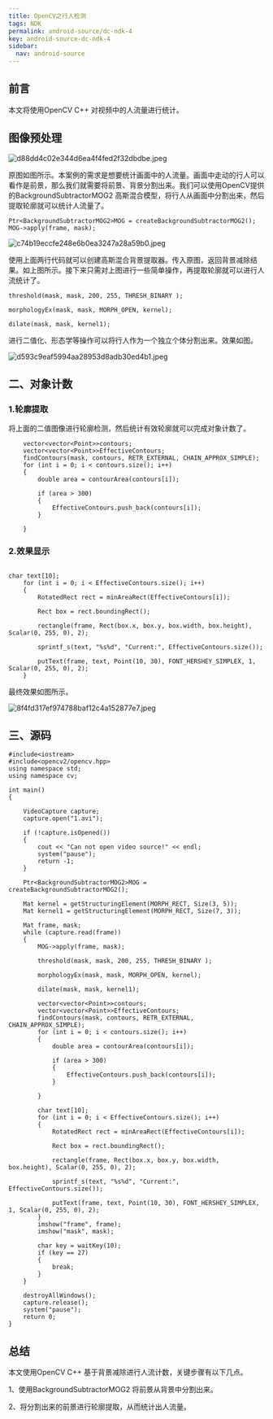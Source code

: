 ```yaml
---
title: OpenCV之行人检测
tags: NDK
permalink: android-source/dc-ndk-4
key: android-source-dc-ndk-4
sidebar:
  nav: android-source
---
```


##  前言



本文将使用OpenCV C++ 对视频中的人流量进行统计。

## 图像预处理

![d88dd4c02e344d6ea4f4fed2f32dbdbe.jpeg](https://raw.githubusercontent.com/QingDian-Fan/ImageRepository/master/images/2N65RenwqZbSVXv-20231025.jpg)

原图如图所示。本案例的需求是想要统计画面中的人流量。画面中走动的行人可以看作是前景，那么我们就需要将前景、背景分割出来。我们可以使用OpenCV提供的BackgroundSubtractorMOG2 高斯混合模型，将行人从画面中分割出来，然后提取轮廓就可以统计人流量了。

<!--more-->

```
Ptr<BackgroundSubtractorMOG2>MOG = createBackgroundSubtractorMOG2();
MOG->apply(frame, mask);
```

![c74b19eccfe248e6b0ea3247a28a59b0.jpeg](https://raw.githubusercontent.com/QingDian-Fan/ImageRepository/master/images/wBOLFjSyVHdh169-20231025.jpg)

使用上面两行代码就可以创建高斯混合背景提取器。传入原图，返回背景减除结果。如上图所示。接下来只需对上图进行一些简单操作，再提取轮廓就可以进行人流统计了。

```
threshold(mask, mask, 200, 255, THRESH_BINARY );

morphologyEx(mask, mask, MORPH_OPEN, kernel);

dilate(mask, mask, kernel1);

```

进行二值化、形态学等操作可以将行人作为一个独立个体分割出来。效果如图。

![d593c9eaf5994aa28953d8adb30ed4b1.jpeg](https://raw.githubusercontent.com/QingDian-Fan/ImageRepository/master/images/MGxuaLtoWYIT4Jh-20231025.jpg)

## 二、对象计数

### 1.轮廓提取

将上面的二值图像进行轮廓检测，然后统计有效轮廓就可以完成对象计数了。

```
	vector<vector<Point>>contours;
	vector<vector<Point>>EffectiveContours;	
	findContours(mask, contours, RETR_EXTERNAL, CHAIN_APPROX_SIMPLE);
	for (int i = 0; i < contours.size(); i++)
	{			
		double area = contourArea(contours[i]);
	
		if (area > 300)
		{		
			EffectiveContours.push_back(contours[i]);
		}
		
	}

```

### 2.效果显示

```

char text[10];
	for (int i = 0; i < EffectiveContours.size(); i++)
	{
		RotatedRect rect = minAreaRect(EffectiveContours[i]);

		Rect box = rect.boundingRect();

		rectangle(frame, Rect(box.x, box.y, box.width, box.height), Scalar(0, 255, 0), 2);

		sprintf_s(text, "%s%d", "Current:", EffectiveContours.size());

		putText(frame, text, Point(10, 30), FONT_HERSHEY_SIMPLEX, 1, Scalar(0, 255, 0), 2);
	}
```

最终效果如图所示。

![8f4fd317ef974788baf12c4a152877e7.jpeg](https://raw.githubusercontent.com/QingDian-Fan/ImageRepository/master/images/AZTG53gysHhYmBi-20231025.jpg)

## 三、源码

```
#include<iostream>
#include<opencv2/opencv.hpp>
using namespace std;
using namespace cv;

int main()
{

	VideoCapture capture;
	capture.open("1.avi");

	if (!capture.isOpened())
	{
		cout << "Can not open video source!" << endl;
		system("pause");
		return -1;
	}

	Ptr<BackgroundSubtractorMOG2>MOG = createBackgroundSubtractorMOG2();

	Mat kernel = getStructuringElement(MORPH_RECT, Size(3, 5));
	Mat kernel1 = getStructuringElement(MORPH_RECT, Size(7, 3));

	Mat frame, mask;
	while (capture.read(frame))
	{
		MOG->apply(frame, mask);

		threshold(mask, mask, 200, 255, THRESH_BINARY );

		morphologyEx(mask, mask, MORPH_OPEN, kernel);

		dilate(mask, mask, kernel1);

		vector<vector<Point>>contours;
		vector<vector<Point>>EffectiveContours;	
		findContours(mask, contours, RETR_EXTERNAL, CHAIN_APPROX_SIMPLE);
		for (int i = 0; i < contours.size(); i++)
		{			
			double area = contourArea(contours[i]);

			if (area > 300)
			{		
				EffectiveContours.push_back(contours[i]);
			}
			
		}

		char text[10];
		for (int i = 0; i < EffectiveContours.size(); i++)
		{
			RotatedRect rect = minAreaRect(EffectiveContours[i]);

			Rect box = rect.boundingRect();

			rectangle(frame, Rect(box.x, box.y, box.width, box.height), Scalar(0, 255, 0), 2);

			sprintf_s(text, "%s%d", "Current:", EffectiveContours.size());

			putText(frame, text, Point(10, 30), FONT_HERSHEY_SIMPLEX, 1, Scalar(0, 255, 0), 2);
		}
		imshow("frame", frame);
		imshow("mask", mask);

		char key = waitKey(10);
		if (key == 27)
		{
			break;
		}
	}

	destroyAllWindows();
	capture.release();
	system("pause");
	return 0;
}

```

## 总结

本文使用OpenCV C++ 基于背景减除进行人流计数，关键步骤有以下几点。

1、使用BackgroundSubtractorMOG2 将前景从背景中分割出来。

2、将分割出来的前景进行轮廓提取，从而统计出人流量。
